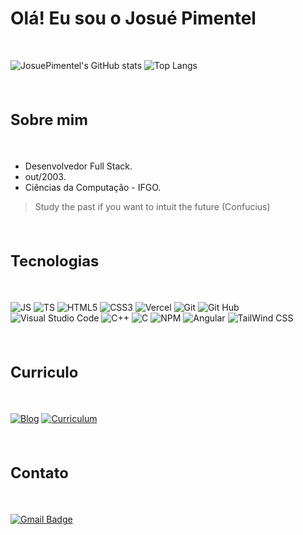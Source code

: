 <h1>Olá! Eu sou o Josué Pimentel</h1><br>

![JosuePimentel's GitHub stats](https://github-readme-stats.vercel.app/api?username=JosuePimentel&show_icons=true&theme=dark&include_all_commits=true&locale=pt-br&hide=prs,contribs)
![Top Langs](https://github-readme-stats.vercel.app/api/top-langs/?username=JosuePimentel&layout=compact&locale=pt-br&theme=dark)

<br>

<h2 style="font-size:1.7em;">Sobre mim</h2><br>

* Desenvolvedor Full Stack.  
* out/2003.
* Ciências da Computação - IFGO.

> Study the past if you want to intuit the future (Confucius)

<br>

<h2 style="font-size:1.7em;">Tecnologias</h2><br>

![JS](https://img.shields.io/badge/JavaScript-F7DF1E?style=for-the-badge&logo=javascript&logoColor=black)
![TS](https://img.shields.io/badge/TypeScript-007ACC?style=for-the-badge&logo=typescript&logoColor=white)
![HTML5](https://img.shields.io/badge/HTML5-E34F26?style=for-the-badge&logo=html5&logoColor=white)
![CSS3](https://img.shields.io/badge/CSS3-1572B6?style=for-the-badge&logo=css3&logoColor=white)
![Vercel](https://img.shields.io/badge/vercel-%23000000.svg?style=for-the-badge&logo=vercel&logoColor=white)
![Git](https://img.shields.io/badge/git-%23CB3837.svg?style=for-the-badge&logo=git&logoColor=white)
![Git Hub](https://img.shields.io/badge/github-%23000000.svg?style=for-the-badge&logo=github&logoColor=white)
<br>
![Visual Studio Code](https://img.shields.io/badge/Visual%20Studio%20Code-0078d7.svg?style=for-the-badge&logo=visual-studio-code&logoColor=white)
![C++](https://img.shields.io/badge/C%2B%2B-00599C?style=for-the-badge&logo=c%2B%2B&logoColor=white)
![C](https://img.shields.io/badge/C-00599C?style=for-the-badge&logo=c&logoColor=white)
![NPM](https://img.shields.io/badge/NPM-%23CB3837.svg?style=for-the-badge&logo=npm&logoColor=white)
![Angular](https://img.shields.io/badge/angular-%23CB3837.svg?style=for-the-badge&logo=angular&logoColor=white)
![TailWind CSS](https://img.shields.io/badge/tailwindcss-00599C.svg?style=for-the-badge&logo=tailwindcss&logoColor=white)

<br>

<h2 style="font-size:1.7em;">Curriculo</h2><br>

[![Blog](https://img.shields.io/website?label=Portfólio&style=for-the-badge&url=https://matheuscarvie.vercel.app/)](https://josuepimentel.vercel.app/)
[![Curriculum](https://img.shields.io/website?label=Currículo%20lattes&style=for-the-badge&url=http://lattes.cnpq.br/5249378468689122/)](http://lattes.cnpq.br/5249378468689122)

<br>

<h2 style="font-size:1.7em;">Contato</h2><br>

[![Gmail Badge](https://img.shields.io/badge/-Gmail-fff?style=for-the-badge&logo=Gmail&logoColor=D3000B&link=mailto:josue.farias.pimentel@gmail.com)](mailto:josue.farias.pimentel@gmail.com)

<br>
